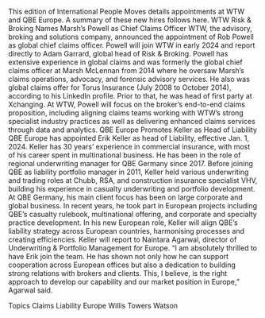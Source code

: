 This edition of International People Moves details appointments at WTW and QBE Europe.
A summary of these new hires follows here.
WTW Risk & Broking Names Marsh’s Powell as Chief Claims Officer
WTW, the advisory, broking and solutions company, announced the appointment of Rob Powell as global chief claims officer. Powell will join WTW in early 2024 and report directly to Adam Garrard, global head of Risk & Broking.
Powell has extensive experience in global claims and was formerly the global chief claims officer at Marsh McLennan from 2014 where he oversaw Marsh’s claims operations, advocacy, and forensic advisory services. He also was global claims offer for Torus Insurance (July 2008 to October 2014), according to his LinkedIn profile. Prior to that, he was head of first party at Xchanging.
At WTW, Powell will focus on the broker’s end-to-end claims proposition, including aligning claims teams working with WTW’s strong specialist industry practices as well as delivering enhanced claims services through data and analytics.
QBE Europe Promotes Keller as Head of Liability
QBE Europe has appointed Erik Keller as head of Liability, effective Jan. 1, 2024.
Keller has 30 years’ experience in commercial insurance, with most of his career spent in multinational business. He has been in the role of regional underwriting manager for QBE Germany since 2017.
Before joining QBE as liability portfolio manager in 2011, Keller held various underwriting and trading roles at Chubb, RSA, and construction insurance specialist VHV, building his experience in casualty underwriting and portfolio development.
At QBE Germany, his main client focus has been on large corporate and global business. In recent years, he took part in European projects including QBE’s casualty rulebook, multinational offering, and corporate and specialty practice development.
In his new European role, Keller will align QBE’s liability strategy across European countries, harmonising processes and creating efficiencies.
Keller will report to Naintara Agarwal, director of Underwriting & Portfolio Management for Europe.
“I am absolutely thrilled to have Erik join the team. He has shown not only how he can support cooperation across European offices but also a dedication to building strong relations with brokers and clients. This, I believe, is the right approach to develop our capability and our market position in Europe,” Agarwal said.

Topics
Claims
Liability
Europe
Willis Towers Watson
